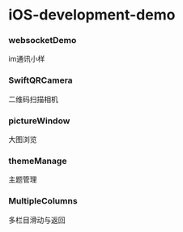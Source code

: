 # iOS-development-demo

### websocketDemo
im通讯小样

### SwiftQRCamera
二维码扫描相机

### pictureWindow
大图浏览

### themeManage
主题管理

### MultipleColumns
多栏目滑动与返回

